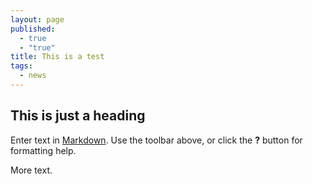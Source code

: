 ```yaml
---
layout: page
published: 
  - true
  - "true"
title: This is a test
tags: 
  - news
---
```


## This is just a heading

Enter text in [Markdown](http://daringfireball.net/projects/markdown/). Use the toolbar above, or click the **?** button for formatting help.


More text. 
